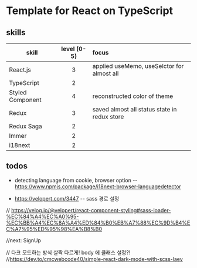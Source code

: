 # Template for React on TypeScript

## skills
skill |  level (0-5) | focus
---|:---:|:---
React.js  | 3 | applied useMemo, useSelctor for almost all
TypeScript  | 2 | 
Styled Component | 4 | reconstructed color of theme
Redux | 3 | saved almost all status state in redux store
Redux Saga | 2 | 
Immer | 2 | 
i18next | 2 | 

## todos
- detecting language from cookie, browser option
-- https://www.npmjs.com/package/i18next-browser-languagedetector


- https://velopert.com/3447
-- sass 경로 설정


// https://velog.io/@velopert/react-component-styling#sass-loader-%EC%84%A4%EC%A0%95-%EC%BB%A4%EC%8A%A4%ED%84%B0%EB%A7%88%EC%9D%B4%EC%A7%95%ED%95%98%EA%B8%B0

//next: SignUp


// 다크 모드하는 방식 살짝 다르게! body 에 클래스 설정?!
//https://dev.to/cmcwebcode40/simple-react-dark-mode-with-scss-laev